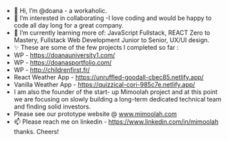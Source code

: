 - 👋 Hi, I’m @doana - a workaholic.
- 👀 I’m interested in collaborating -I love coding and would be happy to code all day long for a great company.
- 🌱 I’m currently learning more of: JavaScript Fullstack, REACT Zero to Mastery, Fullstack Web Development Junior to Senior, UX/UI design.
- ✨ These are some of the few projects I completed so far : 
- WP - https://doanauniversity1.com/
- WP - https://doanasportfolio.com/
- WP - http://childrenfirst.fr/
- React Weather App - https://unruffled-goodall-cbec85.netlify.app/
- Vanilla Weather App - https://quizzical-cori-985c7e.netlify.app/
- I am also the founder of the start- up Mimoolah project and at this point we are focusing on slowly building a long-term dedicated technical team and finding solid investors.
- Please see our prototype website @ www.mimoolah.com 
- 📫 Please reach me on linkedin - https://www.linkedin.com/in/mimoolah thanks.
Cheers!

<!---
doana01/doana01 is a ✨ special ✨ repository because its `README.md` (this file) appears on your GitHub profile.
You can click the Preview link to take a look at your changes.
--->
